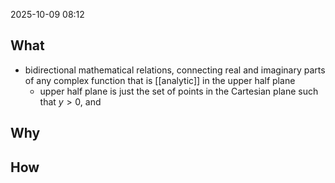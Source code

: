 2025-10-09 08:12
## What
- bidirectional mathematical relations, connecting real and imaginary parts of any complex function that is [[analytic]] in the upper half plane
	- upper half plane is just the set of points in the Cartesian plane such that $y>0$, and
## Why
## How

